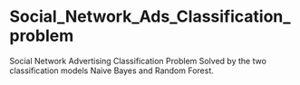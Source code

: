 # Social_Network_Ads_Classification_problem
Social Network Advertising Classification Problem Solved by the two classification models Naive Bayes and Random Forest.
